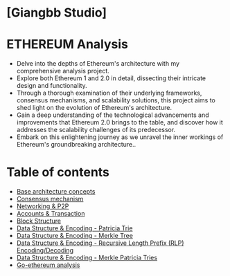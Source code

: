 # [Giangbb Studio]

# **ETHEREUM Analysis**

- Delve into the depths of Ethereum's architecture with my comprehensive analysis project.
- Explore both Ethereum 1 and 2.0 in detail, dissecting their intricate design and functionality.
- Through a thorough examination of their underlying frameworks, consensus mechanisms, and scalability solutions, this project aims to shed light on the evolution of Ethereum's architecture.
- Gain a deep understanding of the technological advancements and improvements that Ethereum 2.0 brings to the table, and discover how it addresses the scalability challenges of its predecessor.
- Embark on this enlightening journey as we unravel the inner workings of Ethereum's groundbreaking architecture..

# **Table of contents**

- [Base architecture concepts](/1-Theory.md)
- [Consensus mechanism](/2-Consensus-mechanism.md)
- [Networking & P2P](/3-Networking.md)
- [Accounts & Transaction](/4-Accounts-Transaction.md)
- [Block Structure](/5-BlockStructures.md)
- [Data Structure & Encoding - Patricia Trie](/6.1-DataStructures-Patricia-Trie.md)
- [Data Structure & Encoding - Merkle Tree](/6.2-DataStructures-Merkle-Tree.md)
- [Data Structure & Encoding - Recursive Length Prefix (RLP) Encoding/Decoding](/6.3-DataStructures-RLP.md)
- [Data Structure & Encoding - Merkle Patricia Tries](/6.4-DataStructures-Merkle-Patricia-Tries.md)
- [Go-ethereum analysis](/99-geth-analysic.md)
